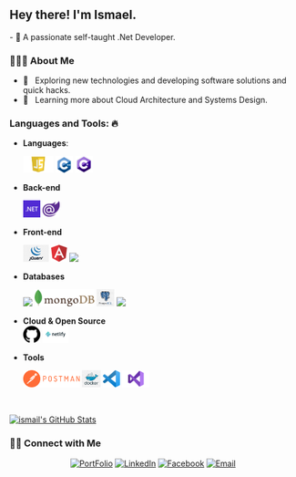 
<!--### Hi there 👋

**ismaelmiah/ismaelmiah** is a ✨ _special_ ✨ repository because its `README.md` (this file) appears on your GitHub profile.

Here are some ideas to get you started:

- 🔭 I’m currently working on ...
- 🌱 I’m currently learning ...
- 👯 I’m looking to collaborate on ...
- 🤔 I’m looking for help with ...
- 💬 Ask me about ...
- 📫 How to reach me: ...
- 😄 Pronouns: ...
- ⚡ Fun fact: ...
-->
<h2> Hey there! I'm Ismael.</h2>
- 🌱 A passionate self-taught .Net Developer.


<h3> 👨🏻‍💻 About Me </h3>

- 🤔 &nbsp; Exploring new technologies and developing software solutions and quick hacks.
- 🌱 &nbsp; Learning more about Cloud Architecture and Systems Design.


### Languages and Tools: 🔥

- **Languages**: 

  <code><img height="30" src="https://github.com/ismaelmiah/ismaelmiah/blob/master/assets/js.png" style="max-width:100%;"></code> 
  <code><img height="30" src="https://github.com/ismaelmiah/ismaelmiah/blob/master/assets/cpp.png" style="max-width:100%;"></code>
  <code><img height="30" src="https://github.com/ismaelmiah/ismaelmiah/blob/master/assets/csharp.png" style="max-width:100%;"></code>

- **Back-end**

  <code><img height="30" src="https://github.com/ismaelmiah/ismaelmiah/blob/master/assets/dotnet.png" style="max-width:100%;"></code>
  <code><img height="30" src="https://github.com/ismaelmiah/ismaelmiah/blob/master/assets/blazor.png" style="max-width:100%;"></code>

- **Front-end**
 
  <code><img height="30" src="https://github.com/ismaelmiah/ismaelmiah/blob/master/assets/jquery.png" style="max-width:100%;"></code>
  <code><img height="30" src="https://github.com/ismaelmiah/ismaelmiah/blob/master/assets/angular.png" style="max-width:100%;"></code>
  <code><img height="30" src="https://github.com/ismaelmiah/ismaelmiah/blob/master/assets/reactjs.png" style="max-width:100%;"></code>

- **Databases**  

  <code><img height="30" src="https://github.com/ismaelmiah/ismaelmiah/blob/master/assets/mssql.png" style="max-width:100%;"></code>
  <code><img height="30" src="https://github.com/ismaelmiah/ismaelmiah/blob/master/assets/mongodb.png" style="max-width:100%;"></code>
  <code><img height="30" src="https://github.com/ismaelmiah/ismaelmiah/blob/master/assets/postgres.png" style="max-width:100%;"></code>
  <code><img height="30" src="https://github.com/ismaelmiah/ismaelmiah/blob/master/assets/sqlite.png" style="max-width:100%;"></code>

- **Cloud & Open Source**  
  <code><img height="30" src="https://github.com/ismaelmiah/ismaelmiah/blob/master/assets/github.png" style="max-width:100%;"></code>
  <code><img height="30" src="https://github.com/ismaelmiah/ismaelmiah/blob/master/assets/netlify.png" style="max-width:100%;"></code>

- **Tools**

  <code><img height="30" src="https://github.com/ismaelmiah/ismaelmiah/blob/master/assets/postman.png" style="max-width:100%;"></code>
  <code><img height="30" src="https://github.com/ismaelmiah/ismaelmiah/blob/master/assets/docker.png" style="max-width:100%;"></code>
  <code><img height="30" src="https://github.com/ismaelmiah/ismaelmiah/blob/master/assets/vscode.png" style="max-width:100%;"></code>
  <code><img height="30" src="https://github.com/ismaelmiah/ismaelmiah/blob/master/assets/visualstudio.png" style="max-width:100%;"></code>

<br/>

[![ismail's GitHub Stats](https://github-readme-stats.vercel.app/api?username=ismaelmiah&show_icons=true)](https://github.com/ismaelmiah)

<h3> 🤝🏻 Connect with Me </h3>

<p align="center">
<a href="https://devismail.netlify.app/"><img alt="PortFolio" src="https://img.shields.io/badge/Portfolio-www.devismail.netlify.com-blue?style=flat-square&logo=google-chrome"></a>
<a href="https://www.linkedin.com/in/ismaelmiah/"><img alt="LinkedIn" src="https://img.shields.io/badge/ismail5g-linkedIn-brightgreen?style=flat-square&logo=linkedin"></a>
<a href="https://www.facebook.com/ismail96.12/"><img alt="Facebook" src="https://img.shields.io/badge/ismail5g-facebook-blue?style=flat&logo=facebook"></a>
<a href="mailto:ismail96dream@gmail.com"><img alt="Email" src="https://img.shields.io/badge/Email-ismail96dream@gmail.com-blue?style=flat-square&logo=gmail"></a>
</p>
